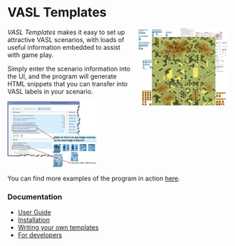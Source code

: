 # VASL Templates

<a href="https://github.com/pacman-ghost/vasl-templates/raw/master/vasl_templates/webapp/static/help/images/hill-621.png" target="_blank">
<img src="https://github.com/pacman-ghost/vasl-templates/raw/master/vasl_templates/webapp/static/help/images/hill-621.small.png" width="200" align="right" hspace="10">
</a>

*VASL Templates* makes it easy to set up attractive VASL scenarios, with loads of useful information embedded to assist with game play.

Simply enter the scenario information into the UI, and the program will generate HTML snippets that you can transfer into VASL labels in your scenario.

<img src="https://github.com/pacman-ghost/vasl-templates/raw/master/vasl_templates/webapp/static/help/images/ob_setup.png" width="200">

You can find more examples of the program in action [here](https://github.com/pacman-ghost/vasl-templates/tree/master/examples/).

### Documentation

* [User Guide](https://rawgit.com/pacman-ghost/vasl-templates/master/vasl_templates/webapp/static/help/index.html?tab=userguide)
* [Installation](https://rawgit.com/pacman-ghost/vasl-templates/master/vasl_templates/webapp/static/help/index.html?tab=installation)
* [Writing your own templates](https://rawgit.com/pacman-ghost/vasl-templates/master/vasl_templates/webapp/static/help/index.html?tab=templatepacks)
* [For developers](https://rawgit.com/pacman-ghost/vasl-templates/master/vasl_templates/webapp/static/help/index.html?tab=fordevelopers)
